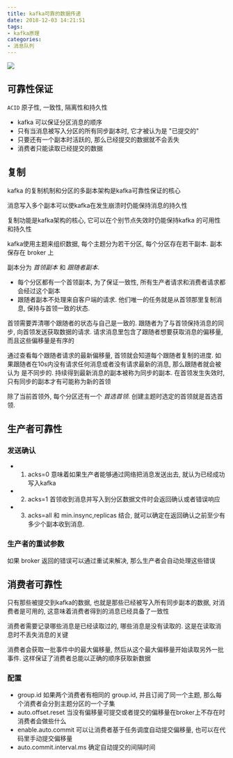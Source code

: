 ```yaml
---
title: kafka可靠的数据传递
date: 2018-12-03 14:21:51
tags:
- kafka原理
categories:
- 消息队列
---
```


![](http://blogsk.oss-us-west-1.aliyuncs.com/kafka.png)

## 可靠性保证

`ACID` 原子性, 一致性, 隔离性和持久性

- kafka 可以保证分区消息的顺序
- 只有当消息被写入分区的所有同步副本时, 它才被认为是 "已提交的"
- 只要还有一个副本时活跃的, 那么已经提交的数据就不会丢失
- 消费者只能读取已经提交的数据

## 复制

kafka 的复制机制和分区的多副本架构是kafka可靠性保证的核心

消息写入多个副本可以使kafka在发生崩溃时仍能保持消息的持久性

复制功能是kafka架构的核心, 它可以在个别节点失效时仍能保持kafka 的可用性和持久性

kafka使用主题来组织数据, 每个主题分为若干分区, 每个分区存在若干副本. 副本保存在 broker 上

副本分为 *首领副本* 和 *跟随者副本*. 

- 每个分区都有一个首领副本, 为了保证一致性, 所有生产者请求和消费者请求都会经过这个副本
- 跟随者副本不处理来自客户端的请求. 他们唯一的任务就是从首领那里复制消息, 保持与首领一致的状态.

首领需要弄清哪个跟随者的状态与自己是一致的. 跟随者为了与首领保持消息的同步, 向首领发送获取数据的请求. 请求消息里包含了跟随者想要获取消息的偏移量, 
而且这些偏移量是有序的

通过查看每个跟随者请求的最新偏移量, 首领就会知道每个跟随者复制的进度. 如果跟随者在10s内没有请求任何消息或者没有请求最新的消息, 那么跟随者就会被认为
是不同步的. 持续得到最新消息的副本被称为同步的副本. 在首领发生失效时, 只有同步的副本才有可能称为新的首领

除了当前首领外, 每个分区还有一个 *首选首领*. 创建主题时选定的首领就是首选首领. 

## 生产者可靠性
### 发送确认
- 1. acks=0 意味着如果生产者能够通过网络把消息发送出去, 就认为已经成功写入kafka
- 2. acks=1 首领收到消息并写入到分区数据文件时会返回确认或者错误响应
- 3. acks=all  和 min.insync,replicas 结合, 就可以确定在返回确认之前至少有多少个副本收到消息.

### 生产者的重试参数

如果 broker 返回的错误可以通过重试来解决, 那么生产者会自动处理这些错误

## 消费者可靠性
只有那些被提交到kafka的数据, 也就是那些已经被写入所有同步副本的数据, 对消费者是可用的, 这意味着消费者得到的消息已经具备了一致性

消费者需要记录哪些消息是已经读取过的, 哪些消息是没有读取的. 这是在读取消息时不丢失消息的关键

消费者会获取一批事件中的最大偏移量, 然后从这个最大偏移量开始读取另外一批事件. 这样保证了消费者总能以正确的顺序获取新数据

### 配置

- group.id 如果两个消费者有相同的 group.id, 并且订阅了同一个主题, 那么每个消费者会分到主题分区的一个子集
- auto.offset.reset 当没有偏移量可提交或者提交的偏移量在broker上不存在时消费者会做些什么
- enable.auto.commit  可以让消费者基于任务调度自动提交偏移量, 也可以在代码里手动提交偏移量
- auto.commit.interval.ms  确定自动提交的间隔时间